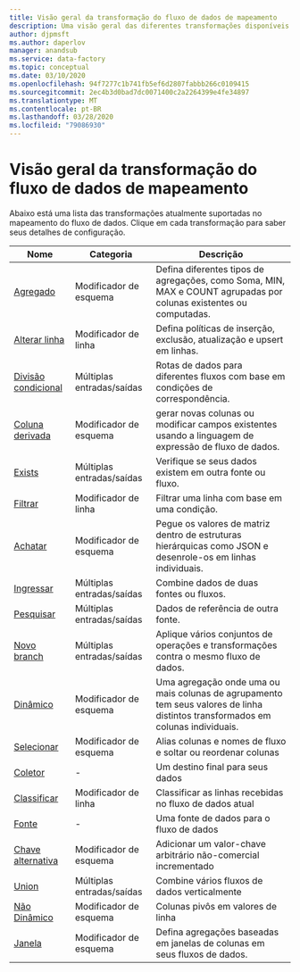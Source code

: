 ```yaml
---
title: Visão geral da transformação do fluxo de dados de mapeamento
description: Uma visão geral das diferentes transformações disponíveis no mapeamento do fluxo de dados
author: djpmsft
ms.author: daperlov
manager: anandsub
ms.service: data-factory
ms.topic: conceptual
ms.date: 03/10/2020
ms.openlocfilehash: 94f7277c1b741fb5ef6d2807fabbb266c0109415
ms.sourcegitcommit: 2ec4b3d0bad7dc0071400c2a2264399e4fe34897
ms.translationtype: MT
ms.contentlocale: pt-BR
ms.lasthandoff: 03/28/2020
ms.locfileid: "79086930"
---
```

# <a name="mapping-data-flow-transformation-overview"></a>Visão geral da transformação do fluxo de dados de mapeamento

Abaixo está uma lista das transformações atualmente suportadas no mapeamento do fluxo de dados. Clique em cada transformação para saber seus detalhes de configuração.

| Nome | Categoria | Descrição |
| ---- | -------- | ----------- |
| [Agregado](data-flow-aggregate.md) | Modificador de esquema | Defina diferentes tipos de agregações, como Soma, MIN, MAX e COUNT agrupadas por colunas existentes ou computadas. | 
| [Alterar linha](data-flow-alter-row.md) | Modificador de linha | Defina políticas de inserção, exclusão, atualização e upsert em linhas. |
| [Divisão condicional](data-flow-conditional-split.md) | Múltiplas entradas/saídas | Rotas de dados para diferentes fluxos com base em condições de correspondência. |
| [Coluna derivada](data-flow-derived-column.md) | Modificador de esquema | gerar novas colunas ou modificar campos existentes usando a linguagem de expressão de fluxo de dados. | 
| [Exists](data-flow-exists.md) | Múltiplas entradas/saídas | Verifique se seus dados existem em outra fonte ou fluxo. | 
| [Filtrar](data-flow-filter.md) | Modificador de linha | Filtrar uma linha com base em uma condição. |
| [Achatar](data-flow-flatten.md) | Modificador de esquema |  Pegue os valores de matriz dentro de estruturas hierárquicas como JSON e desenrole-os em linhas individuais. |
| [Ingressar](data-flow-join.md) | Múltiplas entradas/saídas |  Combine dados de duas fontes ou fluxos. |
| [Pesquisar](data-flow-lookup.md) | Múltiplas entradas/saídas | Dados de referência de outra fonte. |
| [Novo branch](data-flow-new-branch.md) | Múltiplas entradas/saídas | Aplique vários conjuntos de operações e transformações contra o mesmo fluxo de dados. |
| [Dinâmico](data-flow-pivot.md) | Modificador de esquema | Uma agregação onde uma ou mais colunas de agrupamento tem seus valores de linha distintos transformados em colunas individuais. |
| [Selecionar](data-flow-select.md) | Modificador de esquema | Alias colunas e nomes de fluxo e soltar ou reordenar colunas |
| [Coletor](data-flow-sink.md) | - | Um destino final para seus dados |
| [Classificar](data-flow-sort.md) | Modificador de linha | Classificar as linhas recebidas no fluxo de dados atual |
| [Fonte](data-flow-source.md) | - | Uma fonte de dados para o fluxo de dados |
| [Chave alternativa](data-flow-surrogate-key.md) | Modificador de esquema | Adicionar um valor-chave arbitrário não-comercial incrementado |
| [Union](data-flow-union.md) | Múltiplas entradas/saídas | Combine vários fluxos de dados verticalmente |
| [Não Dinâmico](data-flow-unpivot.md) | Modificador de esquema | Colunas pivôs em valores de linha |
| [Janela](data-flow-window.md) | Modificador de esquema |  Defina agregações baseadas em janelas de colunas em seus fluxos de dados. |
